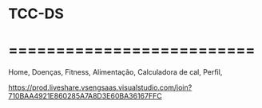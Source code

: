 # TCC-DS
# ==========================
Home,
    Doenças,
    Fitness,
    Alimentação,
        Calculadora de cal,
    Perfil,

https://prod.liveshare.vsengsaas.visualstudio.com/join?710BAA4921E860285A7A8D3E60BA36167FFC
